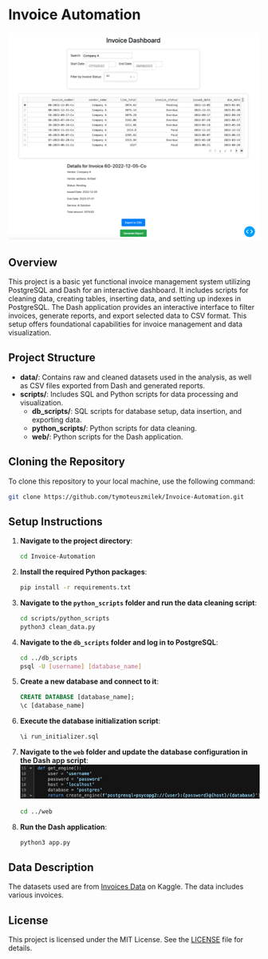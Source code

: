 # Invoice Automation

![Dashboard View](screenshots/dashboard_view.png)

## Overview

This project is a basic yet functional invoice management system utilizing PostgreSQL and Dash for an interactive dashboard. It includes scripts for cleaning data, creating tables, inserting data, and setting up indexes in PostgreSQL. The Dash application provides an interactive interface to filter invoices, generate reports, and export selected data to CSV format. This setup offers foundational capabilities for invoice management and data visualization.

## Project Structure

- **data/**: Contains raw and cleaned datasets used in the analysis, as well as CSV files exported from Dash and generated reports.
- **scripts/**: Includes SQL and Python scripts for data processing and visualization.
  - **db_scripts/**: SQL scripts for database setup, data insertion, and exporting data.
  - **python_scripts/**: Python scripts for data cleaning.
  - **web/**: Python scripts for the Dash application.
  
## Cloning the Repository

To clone this repository to your local machine, use the following command:

```bash
git clone https://github.com/tymoteuszmilek/Invoice-Automation.git
```

## Setup Instructions

1. **Navigate to the project directory**:
    ```bash
    cd Invoice-Automation
    ```
2. **Install the required Python packages**:
    ```bash
    pip install -r requirements.txt
    ```
3. **Navigate to the `python_scripts` folder and run the data cleaning script**:
    ```bash
    cd scripts/python_scripts
    python3 clean_data.py
    ```
4. **Navigate to the `db_scripts` folder and log in to PostgreSQL**:
    ```bash
    cd ../db_scripts
    psql -U [username] [database_name]
    ```
5. **Create a new database and connect to it**:
	```sql
	CREATE DATABASE [database_name];
	\c [database_name]
	```
6. **Execute the database initialization script**:
    ```sql
    \i run_initializer.sql
    ```
6. **Navigate to the `web` folder and update the database configuration in the Dash app script**:
	![database-configuration](screenshots/database_configuration.png)
    ```bash
    cd ../web
    ```
7. **Run the Dash application**:
    ```bash
    python3 app.py
    ```

## Data Description

The datasets used are from [Invoices Data](https://www.kaggle.com/datasets/ghassenkhaled/invoices-data) on Kaggle. The data includes various invoices.


## License

This project is licensed under the MIT License. See the [LICENSE](https://github.com/tymoteuszmilek/Invoice_Automation/blob/main/LICENSE.md) file for details.
  
